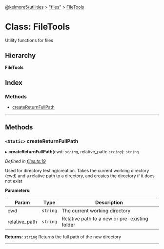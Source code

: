 [@kelmore5/utilities](../README.md) > ["files"](../modules/_files_.md) > [FileTools](../classes/_files_.filetools.md)

# Class: FileTools

Utility functions for files

## Hierarchy

**FileTools**

## Index

### Methods

* [createReturnFullPath](_files_.filetools.md#createreturnfullpath)

---

## Methods

<a id="createreturnfullpath"></a>

### `<Static>` createReturnFullPath

▸ **createReturnFullPath**(cwd: *`string`*, relative_path: *`string`*): `string`

*Defined in [files.ts:19](https://github.com/kelmore5/javascript-utilities/blob/33ea4fd/lib/files.ts#L19)*

Used for directory testing/creation. Takes the current working directory (cwd) and a relative path to a directory, and creates the directory if it does not exist

**Parameters:**

| Param | Type | Description |
| ------ | ------ | ------ |
| cwd | `string` |  The current working directory |
| relative_path | `string` |  Relative path to a new or pre-existing folder |

**Returns:** `string`
Returns the full path of the new directory

___

